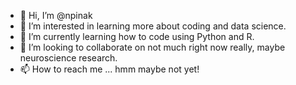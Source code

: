 - 👋 Hi, I’m @npinak
- 👀 I’m interested in learning more about coding and data science. 
- 🌱 I’m currently learning how to code using Python and R.
- 💞️ I’m looking to collaborate on not much right now really, maybe neuroscience research.
- 📫 How to reach me ... hmm maybe not yet!

<!---
npinak/npinak is a ✨ special ✨ repository because its `README.md` (this file) appears on your GitHub profile.
You can click the Preview link to take a look at your changes.
--->
